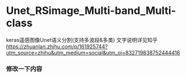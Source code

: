 # Unet_RSimage_Multi-band_Multi-class
keras遥感图像Unet语义分割(支持多波段&amp;多类)
文字说明详见知乎
https://zhuanlan.zhihu.com/p/161925744?utm_source=zhihu&utm_medium=social&utm_oi=832719838752444416
### 修改一下内容
